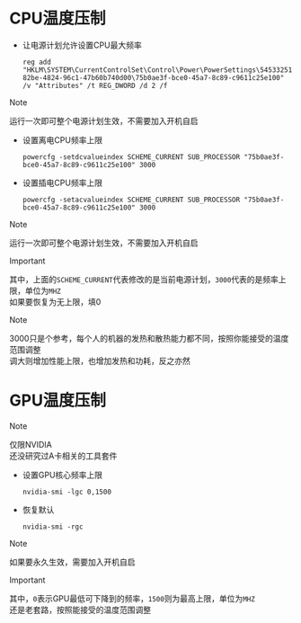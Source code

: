 # CPU温度压制
- 让电源计划允许设置CPU最大频率
    ```
    reg add "HKLM\SYSTEM\CurrentControlSet\Control\Power\PowerSettings\54533251-82be-4824-96c1-47b60b740d00\75b0ae3f-bce0-45a7-8c89-c9611c25e100" /v "Attributes" /t REG_DWORD /d 2 /f
    ```

> [!NOTE]
> 运行一次即可整个电源计划生效，不需要加入开机自启  

- 设置离电CPU频率上限
    ```
    powercfg -setdcvalueindex SCHEME_CURRENT SUB_PROCESSOR "75b0ae3f-bce0-45a7-8c89-c9611c25e100" 3000
    ```
- 设置插电CPU频率上限
    ```
    powercfg -setacvalueindex SCHEME_CURRENT SUB_PROCESSOR "75b0ae3f-bce0-45a7-8c89-c9611c25e100" 3000
    ```

> [!NOTE]
> 运行一次即可整个电源计划生效，不需要加入开机自启  

> [!IMPORTANT]
> 其中，上面的`SCHEME_CURRENT`代表修改的是当前电源计划，`3000`代表的是频率上限，单位为`MHZ`  
> 如果要恢复为无上限，填0  

> [!NOTE]
> 3000只是个参考，每个人的机器的发热和散热能力都不同，按照你能接受的温度范围调整  
> 调大则增加性能上限，也增加发热和功耗，反之亦然  

# GPU温度压制

> [!NOTE]
> 仅限NVIDIA  
> 还没研究过A卡相关的工具套件  

- 设置GPU核心频率上限
    ```
    nvidia-smi -lgc 0,1500
    ```
- 恢复默认
    ```
    nvidia-smi -rgc
    ```

> [!NOTE]
> 如果要永久生效，需要加入开机自启  

> [!IMPORTANT]
> 其中，`0`表示GPU最低可下降到的频率，`1500`则为最高上限，单位为`MHZ`  
> 还是老套路，按照能接受的温度范围调整  
